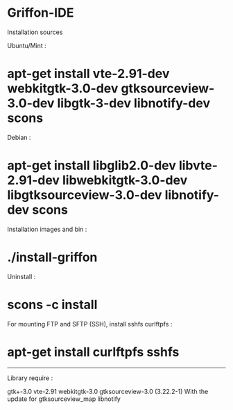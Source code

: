 Griffon-IDE
===========

Installation sources

 Ubuntu/Mint : 
 # apt-get install vte-2.91-dev webkitgtk-3.0-dev gtksourceview-3.0-dev libgtk-3-dev libnotify-dev scons
 
 Debian :
 # apt-get install libglib2.0-dev libvte-2.91-dev libwebkitgtk-3.0-dev libgtksourceview-3.0-dev libnotify-dev scons

Installation images and bin :

 # ./install-griffon

Uninstall :

 # scons -c install

For mounting FTP and SFTP (SSH), install sshfs curlftpfs :

# apt-get install curlftpfs sshfs

_____________________________________________
Library require :

gtk+-3.0
vte-2.91
webkitgtk-3.0
gtksourceview-3.0 (3.22.2-1) With the update for gtksourceview_map
libnotify


